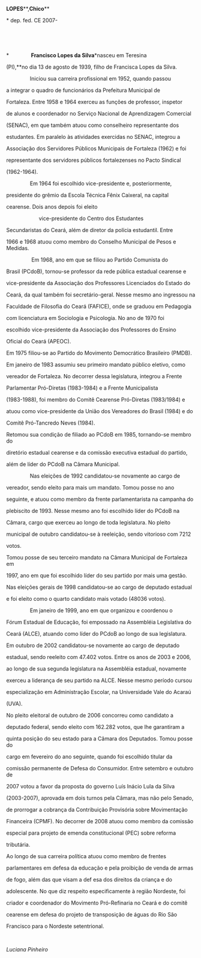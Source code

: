 **LOPES****,****Chico******



\* dep. fed. CE 2007-



 



 



*               **Francisco Lopes da Silva***nasceu em Teresina

(PI),**no dia 13 de agosto de 1939, filho de Francisca Lopes da Silva.



                Iniciou sua carreira profissional em 1952, quando passou

a integrar o quadro de funcionários da Prefeitura Municipal de

Fortaleza. Entre 1958 e 1964 exerceu as funções de professor, inspetor

de alunos e coordenador no Serviço Nacional de Aprendizagem Comercial

(SENAC), em que também atuou como conselheiro representante dos

estudantes. Em paralelo às atividades exercidas no SENAC, integrou a

Associação dos Servidores Públicos Municipais de Fortaleza (1962) e foi

representante dos servidores públicos fortalezenses no Pacto Sindical

(1962-1964).



                Em 1964 foi escolhido vice-presidente e, posteriormente,

presidente do grêmio da Escola Técnica Fênix Caixeral, na capital

cearense. Dois anos depois foi eleito

                      vice-presidente do Centro dos Estudantes

Secundaristas do Ceará, além de diretor da polícia estudantil. Entre

1966 e 1968 atuou como membro do Conselho Municipal de Pesos e Medidas.



                 Em 1968, ano em que se filiou ao Partido Comunista do

Brasil (PCdoB), tornou-se professor da rede pública estadual cearense e

vice-presidente da Associação dos Professores Licenciados do Estado do

Ceará, da qual também foi secretário-geral. Nesse mesmo ano ingressou na

Faculdade de Filosofia do Ceará (FAFICE), onde se graduou em Pedagogia

com licenciatura em Sociologia e Psicologia. No ano de 1970 foi

escolhido vice-presidente da Associação dos Professores do Ensino

Oficial do Ceará (APEOC).  



Em 1975 filiou-se ao Partido do Movimento Democrático Brasileiro (PMDB).

Em janeiro de 1983 assumiu seu primeiro mandato público eletivo, como

vereador de Fortaleza. No decorrer dessa legislatura, integrou a Frente

Parlamentar Pró-Diretas (1983-1984) e a Frente Municipalista

(1983-1988), foi membro do Comitê Cearense Pró-Diretas (1983/1984) e

atuou como vice-presidente da União dos Vereadores do Brasil (1984) e do

Comitê Pró-Tancredo Neves (1984).



Retomou sua condição de filiado ao PCdoB em 1985, tornando-se membro do

diretório estadual cearense e da comissão executiva estadual do partido,

além de líder do PCdoB na Câmara Municipal.



                Nas eleições de 1992 candidatou-se novamente ao cargo de

vereador, sendo eleito para mais um mandato. Tomou posse no ano

seguinte, e atuou como membro da frente parlamentarista na campanha do

plebiscito de 1993. Nesse mesmo ano foi escolhido líder do PCdoB na

Câmara, cargo que exerceu ao longo de toda legislatura. No pleito

municipal de outubro candidatou-se à reeleição, sendo vitorioso com 7212

votos.



Tomou posse de seu terceiro mandato na Câmara Municipal de Fortaleza em

1997, ano em que foi escolhido líder do seu partido por mais uma gestão.

Nas eleições gerais de 1998 candidatou-se ao cargo de deputado estadual

e foi eleito como o quarto candidato mais votado (48036 votos).



                Em janeiro de 1999, ano em que organizou e coordenou o

Fórum Estadual de Educação, foi empossado na Assembléia Legislativa do

Ceará (ALCE), atuando como líder do PCdoB ao longo de sua legislatura.



Em outubro de 2002 candidatou-se novamente ao cargo de deputado

estadual, sendo reeleito com 47.402 votos. Entre os anos de 2003 e 2006,

ao longo de sua segunda legislatura na Assembléia estadual, novamente

exerceu a liderança de seu partido na ALCE. Nesse mesmo período cursou

especialização em Administração Escolar, na Universidade Vale do Acaraú

(UVA).



No pleito eleitoral de outubro de 2006 concorreu como candidato a

deputado federal, sendo eleito com 162.282 votos, que lhe garantiram a

quinta posição do seu estado para a Câmara dos Deputados. Tomou posse do

cargo em fevereiro do ano seguinte, quando foi escolhido titular da

comissão permanente de Defesa do Consumidor. Entre setembro e outubro de

2007 votou a favor da proposta do governo Luís Inácio Lula da Silva

(2003-2007), aprovada em dois turnos pela Câmara, mas não pelo Senado,

de prorrogar a cobrança da Contribuição Provisória sobre Movimentação

Financeira (CPMF). No decorrer de 2008 atuou como membro da comissão

especial para projeto de emenda constitucional (PEC) sobre reforma

tributária.



Ao longo de sua carreira política atuou como membro de frentes

parlamentares em defesa da educação e pela proibição de venda de armas

de fogo, além das que visam a def esa dos direitos da criança e do

adolescente. No que diz respeito especificamente à região Nordeste, foi

criador e coordenador do Movimento Pró-Refinaria no Ceará e do comitê

cearense em defesa do projeto de transposição de águas do Rio São

Francisco para o Nordeste setentrional.



 



*Luciana Pinheiro*



 




